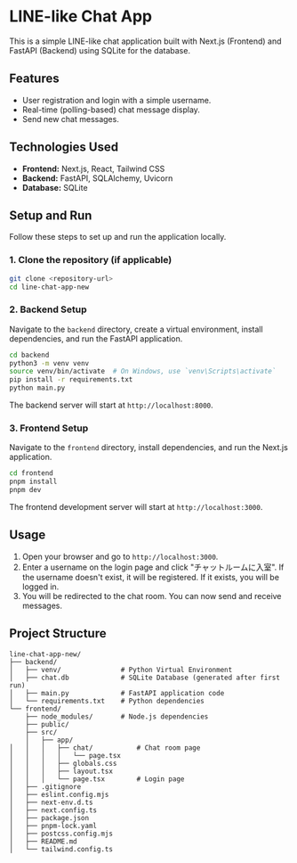 # LINE-like Chat App

This is a simple LINE-like chat application built with Next.js (Frontend) and FastAPI (Backend) using SQLite for the database.

## Features

- User registration and login with a simple username.
- Real-time (polling-based) chat message display.
- Send new chat messages.

## Technologies Used

- **Frontend:** Next.js, React, Tailwind CSS
- **Backend:** FastAPI, SQLAlchemy, Uvicorn
- **Database:** SQLite

## Setup and Run

Follow these steps to set up and run the application locally.

### 1. Clone the repository (if applicable)

```bash
git clone <repository-url>
cd line-chat-app-new
```

### 2. Backend Setup

Navigate to the `backend` directory, create a virtual environment, install dependencies, and run the FastAPI application.

```bash
cd backend
python3 -m venv venv
source venv/bin/activate  # On Windows, use `venv\Scripts\activate`
pip install -r requirements.txt
python main.py
```

The backend server will start at `http://localhost:8000`.

### 3. Frontend Setup

Navigate to the `frontend` directory, install dependencies, and run the Next.js application.

```bash
cd frontend
pnpm install
pnpm dev
```

The frontend development server will start at `http://localhost:3000`.

## Usage

1.  Open your browser and go to `http://localhost:3000`.
2.  Enter a username on the login page and click "チャットルームに入室". If the username doesn't exist, it will be registered. If it exists, you will be logged in.
3.  You will be redirected to the chat room. You can now send and receive messages.

## Project Structure

```
line-chat-app-new/
├── backend/
│   ├── venv/               # Python Virtual Environment
│   ├── chat.db             # SQLite Database (generated after first run)
│   ├── main.py             # FastAPI application code
│   └── requirements.txt    # Python dependencies
└── frontend/
    ├── node_modules/       # Node.js dependencies
    ├── public/
    ├── src/
    │   ├── app/
│   │   │   ├── chat/           # Chat room page
│   │   │   │   └── page.tsx
│   │   │   ├── globals.css
│   │   │   ├── layout.tsx
│   │   │   └── page.tsx        # Login page
│   ├── .gitignore
│   ├── eslint.config.mjs
│   ├── next-env.d.ts
│   ├── next.config.ts
│   ├── package.json
│   ├── pnpm-lock.yaml
│   ├── postcss.config.mjs
│   ├── README.md
│   └── tailwind.config.ts
```
